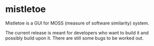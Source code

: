 # mistletoe
Mistletoe is a GUI for MOSS (measure of software similarity) system.

The current release is meant for developers who want to build it and possibly build upon it. There are still some bugs to be worked out.
